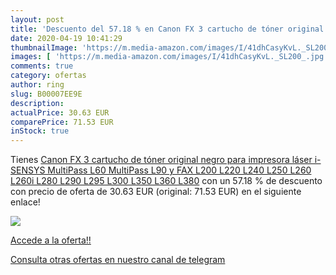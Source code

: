 ```yaml
---
layout: post
title: 'Descuento del 57.18 % en Canon FX 3 cartucho de tóner original ne'
date: 2020-04-19 10:41:29
thumbnailImage: 'https://m.media-amazon.com/images/I/41dhCasyKvL._SL200_.jpg'
images: [ 'https://m.media-amazon.com/images/I/41dhCasyKvL._SL200_.jpg' ]
comments: true
category: ofertas
author: ring
slug: B00007EE9E
description:
actualPrice: 30.63 EUR
comparePrice: 71.53 EUR
inStock: true
---
```


Tienes [Canon FX 3 cartucho de tóner original negro para impresora láser i-SENSYS MultiPass L60 MultiPass L90 y FAX L200  L220  L240  L250  L260  L260i  L280  L290  L295  L300  L350  L360  L380](https://www.amazon.com/dp/B00007EE9E/?tag=redken08-20) con un 57.18 % de descuento con precio de oferta de 30.63 EUR (original: 71.53 EUR) en el siguiente enlace!

[![](https://m.media-amazon.com/images/I/41dhCasyKvL._SL200_.jpg)](https://www.amazon.com/dp/B00007EE9E/?tag=redken08-20)

[Accede a la oferta!!](https://www.amazon.com/dp/B00007EE9E/?tag=redken08-20)

[Consulta otras ofertas en nuestro canal de telegram](https://t.me/s/ofertas25)
